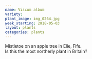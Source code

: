 ```yaml
---
name: Viscum album
variety: 
plant_image: img_0264.jpg
week_starting: 2018-05-03
layout: plants 
categories: plants 
---
```

Mistletoe on an apple tree in Elie, Fife.<br />Is this the most northerly plant in Britain?